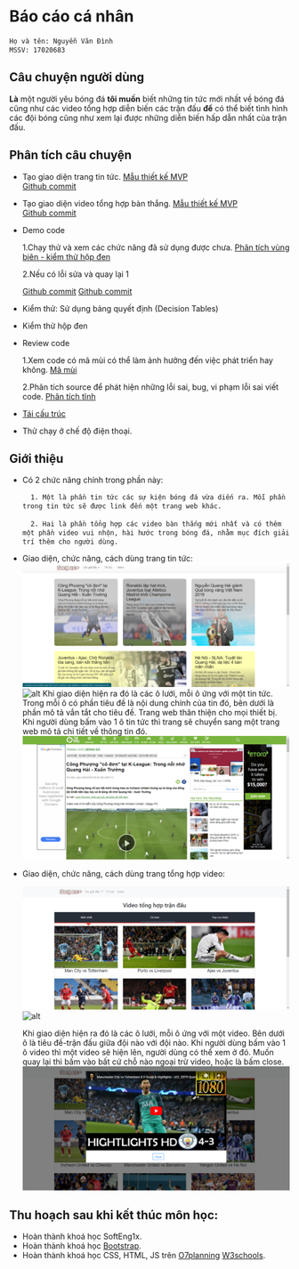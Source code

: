 # Báo cáo cá nhân
    Họ và tên: Nguyễn Văn Đình
    MSSV: 17020683
## Câu chuyện người dùng

**Là** một người yêu bóng đá 
**tôi muốn** biết những tin tức mới nhất về bóng đá cũng như các video tổng hợp diễn biến các trận đấu 
**để** có thể biết tình hình các đội bóng cũng như xem lại được những diễn biến hấp dẫn nhất của trận đấu.

## Phân tích câu chuyện
- Tạo giao diện trang tin tức.
    [Mẫu thiết kế MVP](http://bit.ly/2IXYcFY)	
    [Github commit](https://github.com/duong17020661/INT2208-7-2019/commit/5df6f92fa7cc3b2814e6c0fad765a1b43689723d)

- Tạo giao diện video tổng hợp bàn thắng.
    [Mẫu thiết kế MVP](http://bit.ly/2IXYcFY)	
    [Github commit](https://github.com/duong17020661/INT2208-7-2019/commit/4ef4387fe4417c368cfb2482b6699ea73f29ed06)

- Demo code

    1.Chạy thử và xem các chức năng đã sử dụng được chưa.
	[Phân tích vùng biên - kiểm thử hộp đen](http://bit.ly/2vq5xGh)

	2.Nếu có lỗi sửa và quay lại 1

	[Github commit](https://github.com/duong17020661/INT2208-7-2019/commit/5df6f92fa7cc3b2814e6c0fad765a1b43689723d)
    [Github commit](https://github.com/duong17020661/INT2208-7-2019/commit/4ef4387fe4417c368cfb2482b6699ea73f29ed06)

- Kiểm thử: Sử dụng bảng quyết định (Decision Tables)

- Kiểm thử hộp đen 	

- Review code

    1.Xem code có mã mùi có thể làm ảnh hưởng đến việc phát triển hay không.
	[Mã mùi](http://bit.ly/2J4HML)

	2.Phân tích source để phát hiện những lỗi sai, bug, vi phạm lỗi sai viết code.
	[Phân tích tĩnh](http://bit.ly/2UOhzDs)
    
- [Tái cấu trúc](http://bit.ly/2XWSZCx)

- Thử chạy ở chế độ điện thoại.
	
## Giới thiệu
- Có 2 chức năng chính trong phần này: 

        1. Một là phần tin tức các sự kiện bóng đá vừa diến ra. Mỗi phần trong tin tức sẽ được link đến một trang web khác. 

        2. Hai là phần tổng hợp các video bàn thắng mới nhất và có thêm một phần video vui nhộn, hài hước trong bóng đá, nhằm mục đích giải trí thêm cho người dùng.

- Giao diện, chức năng, cách dùng trang tin tức:
    ![alt](tintuc_1.png)
    ![alt](tintuc_2.png)
    Khi giao diện hiện ra đó là các ô lưới, mỗi ô ứng với một tin tức. Trong mỗi ô có phần tiêu đề là nội dung chính của tin đó, bên dưới là phần mô tả vắn tắt cho tiêu đề. Trang web thân thiện cho mọi thiết bị.
    Khi người dùng bấm vào 1 ô tin tức thì trang sẽ chuyển sang một trang web mô tả chi tiết về thông tin đó.
    ![alt](tintuc.png)

- Giao diện, chức năng, cách dùng trang tổng hợp video:

    ![alt](highlight_1.png)
    ![alt](highlight_2.png)

    Khi giao diện hiện ra đó là các ô lưới, mỗi ô ứng với một video. Bên dưới ô là tiêu đề-trận đấu giữa đội nào với đội nào.
    Khi người dùng bấm vào 1 ô video thì một video sẽ hiện lên, người dùng có thể xem ở đó. Muốn quay lại thì bấm vào bất cứ chỗ nào ngoại trừ video, hoặc là bấm close.
    ![alt](video.png)

## Thu hoạch sau khi kết thúc môn học:
- Hoàn thành khoá học SoftEng1x.
- Hoàn thành khoá học [Bootstrap](https://o7planning.org/en/11745/bootstrap).
- Hoàn thành khoá học CSS, HTML, JS trên [O7planning](https://o7planning.org/) [W3schools](https://www.w3schools.com/).


